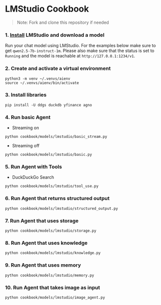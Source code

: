 # LMStudio Cookbook

> Note: Fork and clone this repository if needed

### 1. [Install](https://lmstudio.ai/) LMStudio and download a model

Run your chat model using LMStudio. For the examples below make sure to get `qwen2.5-7b-instruct-1m`. Please also make sure that the status is set to `Running` and the model is reachable at `http://127.0.0.1:1234/v1`.

### 2. Create and activate a virtual environment

```shell
python3 -m venv ~/.venvs/aienv
source ~/.venvs/aienv/bin/activate
```

### 3. Install libraries

```shell
pip install -U ddgs duckdb yfinance agno
```

### 4. Run basic Agent

- Streaming on

```shell
python cookbook/models/lmstudio/basic_stream.py
```

- Streaming off

```shell
python cookbook/models/lmstudio/basic.py
```

### 5. Run Agent with Tools

- DuckDuckGo Search

```shell
python cookbook/models/lmstudio/tool_use.py
```

### 6. Run Agent that returns structured output

```shell
python cookbook/models/lmstudio/structured_output.py
```

### 7. Run Agent that uses storage

```shell
python cookbook/models/lmstudio/storage.py
```

### 8. Run Agent that uses knowledge

```shell
python cookbook/models/lmstudio/knowledge.py
```

### 9. Run Agent that uses memory

```shell
python cookbook/models/lmstudio/memory.py
```

### 10. Run Agent that takes image as input

```shell
python cookbook/models/lmstudio/image_agent.py
```
